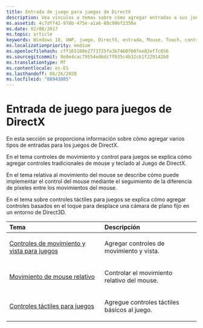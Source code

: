 ```yaml
---
title: Entrada de juego para juegos de DirectX
description: Vea vínculos a temas sobre cómo agregar entradas a sus juegos de DirectX a partir de controles de movimiento y desplazamiento, el movimiento del mouse relativo y los controles táctiles básicos.
ms.assetid: 4c7dff42-978b-475e-a1a6-88c99bf2350a
ms.date: 02/08/2017
ms.topic: article
keywords: Windows 10, UWP, juego, DirectX, entrada, Mouse, Touch, control
ms.localizationpriority: medium
ms.openlocfilehash: cff165108e2773725fa3b7460f007ee82ef7c856
ms.sourcegitcommit: 8e0e4cac79554e86dc7f035c4b32cb1f229142b0
ms.translationtype: MT
ms.contentlocale: es-ES
ms.lasthandoff: 08/26/2020
ms.locfileid: "88943085"
---
```

# <a name="game-input-for-directx-games"></a>Entrada de juego para juegos de DirectX

En esta sección se proporciona información sobre cómo agregar varios tipos de entradas para los juegos de DirectX.

En el tema controles de movimiento y control para juegos se explica cómo agregar controles tradicionales de mouse y teclado al Juego de DirectX.

En el tema relativa al movimiento del mouse se describe cómo puede implementar el control del mouse mediante el seguimiento de la diferencia de píxeles entre los movimientos del mouse.

En el tema sobre controles táctiles para juegos se explica cómo agregar controles basados en el toque para desplace una cámara de plano fijo en un entorno de Direct3D.

<table>
<colgroup>
<col width="50%" />
<col width="50%" />
</colgroup>
<thead>
<tr class="header">
<th align="left">Tema</th>
<th align="left">Descripción</th>
</tr>
</thead>
<tbody>
<tr class="odd">
<td align="left"><p><a href="tutorial--adding-move-look-controls-to-your-directx-game.md">Controles de movimiento y vista para juegos</a></p></td>
<td align="left"><p>Agregar controles de movimiento y vista.</p></td>
</tr>
<tr class="even">
<td align="left"><p><a href="relative-mouse-movement.md">Movimiento de mouse relativo</a></p></td>
<td align="left"><p>Controlar el movimiento relativo del mouse.</p></td>
</tr>
<tr class="odd">
<td align="left"><p><a href="tutorial--adding-touch-controls-to-your-directx-game.md">Controles táctiles para juegos</a></p></td>
<td align="left"><p>Agregue controles táctiles básicos al juego.</p></td>
</tr>
</tbody>
</table>